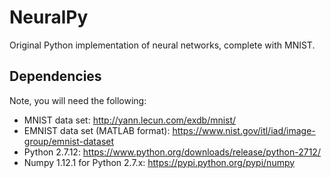 # NeuralPy
Original Python implementation of neural networks, complete with MNIST.

## Dependencies
Note, you will need the following:

* MNIST data set: http://yann.lecun.com/exdb/mnist/
* EMNIST data set (MATLAB format): https://www.nist.gov/itl/iad/image-group/emnist-dataset
* Python 2.7.12: https://www.python.org/downloads/release/python-2712/
* Numpy 1.12.1 for Python 2.7.x: https://pypi.python.org/pypi/numpy